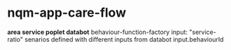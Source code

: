 # nqm-app-care-flow

**area service poplet databot**
behaviour-function-factory input: "service-ratio"
senarios defined with different inputs from databot input.behaviourId